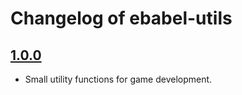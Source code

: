 # Changelog of ebabel-utils

## [1.0.0](https://github.com/ebabel-eu/ebabel-utils/releases/tag/v1.0.0)
- Small utility functions for game development.
